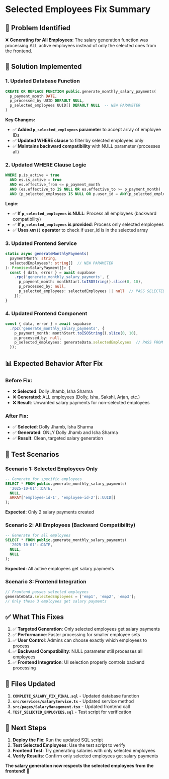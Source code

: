 # Selected Employees Fix Summary

## 🎯 **Problem Identified**

❌ **Generating for All Employees**: The salary generation function was processing ALL active employees instead of only the selected ones from the frontend.

## 🔧 **Solution Implemented**

### **1. Updated Database Function**
```sql
CREATE OR REPLACE FUNCTION public.generate_monthly_salary_payments(
  p_payment_month DATE,
  p_processed_by UUID DEFAULT NULL,
  p_selected_employees UUID[] DEFAULT NULL  -- NEW PARAMETER
)
```

**Key Changes:**
- ✅ **Added `p_selected_employees` parameter** to accept array of employee IDs
- ✅ **Updated WHERE clause** to filter by selected employees only
- ✅ **Maintains backward compatibility** with NULL parameter (processes all)

### **2. Updated WHERE Clause Logic**
```sql
WHERE p.is_active = true
  AND es.is_active = true
  AND es.effective_from <= p_payment_month
  AND (es.effective_to IS NULL OR es.effective_to >= p_payment_month)
  AND (p_selected_employees IS NULL OR p.user_id = ANY(p_selected_employees))  -- NEW FILTER
```

**Logic:**
- ✅ **If `p_selected_employees` is NULL**: Process all employees (backward compatibility)
- ✅ **If `p_selected_employees` is provided**: Process only selected employees
- ✅ **Uses `ANY()` operator** to check if user_id is in the selected array

### **3. Updated Frontend Service**
```typescript
static async generateMonthlyPayments(
  paymentMonth: string, 
  selectedEmployees?: string[]  // NEW PARAMETER
): Promise<SalaryPayment[]> {
  const { data, error } = await supabase
    .rpc('generate_monthly_salary_payments', {
      p_payment_month: monthStart.toISOString().slice(0, 10),
      p_processed_by: null,
      p_selected_employees: selectedEmployees || null  // PASS SELECTED EMPLOYEES
    });
}
```

### **4. Updated Frontend Component**
```typescript
const { data, error } = await supabase
  .rpc('generate_monthly_salary_payments', {
    p_payment_month: monthStart.toISOString().slice(0, 10),
    p_processed_by: null,
    p_selected_employees: generateData.selectedEmployees  // PASS FROM UI
  });
```

## 📊 **Expected Behavior After Fix**

### **Before Fix:**
- ❌ **Selected**: Dolly Jhamb, Isha Sharma
- ❌ **Generated**: ALL employees (Dolly, Isha, Sakshi, Arjan, etc.)
- ❌ **Result**: Unwanted salary payments for non-selected employees

### **After Fix:**
- ✅ **Selected**: Dolly Jhamb, Isha Sharma
- ✅ **Generated**: ONLY Dolly Jhamb and Isha Sharma
- ✅ **Result**: Clean, targeted salary generation

## 🎯 **Test Scenarios**

### **Scenario 1: Selected Employees Only**
```sql
-- Generate for specific employees
SELECT * FROM public.generate_monthly_salary_payments(
  '2025-10-01'::DATE, 
  NULL, 
  ARRAY['employee-id-1', 'employee-id-2']::UUID[]
);
```
**Expected**: Only 2 salary payments created

### **Scenario 2: All Employees (Backward Compatibility)**
```sql
-- Generate for all employees
SELECT * FROM public.generate_monthly_salary_payments(
  '2025-10-01'::DATE, 
  NULL, 
  NULL
);
```
**Expected**: All active employees get salary payments

### **Scenario 3: Frontend Integration**
```typescript
// Frontend passes selected employees
generateData.selectedEmployees = ['emp1', 'emp2', 'emp3'];
// Only these 3 employees get salary payments
```

## ✅ **What This Fixes**

1. ✅ **Targeted Generation**: Only selected employees get salary payments
2. ✅ **Performance**: Faster processing for smaller employee sets
3. ✅ **User Control**: Admins can choose exactly which employees to process
4. ✅ **Backward Compatibility**: NULL parameter still processes all employees
5. ✅ **Frontend Integration**: UI selection properly controls backend processing

## 🎯 **Files Updated**

1. **`COMPLETE_SALARY_FIX_FINAL.sql`** - Updated database function
2. **`src/services/salaryService.ts`** - Updated service method
3. **`src/pages/SalaryManagement.tsx`** - Updated frontend call
4. **`TEST_SELECTED_EMPLOYEES.sql`** - Test script for verification

## 🎯 **Next Steps**

1. **Deploy the Fix**: Run the updated SQL script
2. **Test Selected Employees**: Use the test script to verify
3. **Frontend Test**: Try generating salaries with only selected employees
4. **Verify Results**: Confirm only selected employees get salary payments

**The salary generation now respects the selected employees from the frontend!** 🎯

